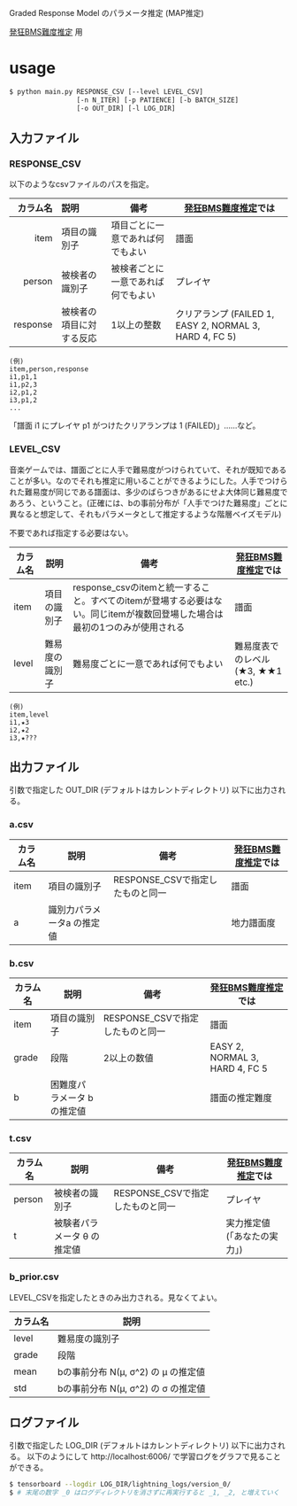 Graded Response Model のパラメータ推定 (MAP推定)

[発狂BMS難度推定](http://walkure.net/hakkyou/index.html) 用

# usage  
```sh
$ python main.py RESPONSE_CSV [--level LEVEL_CSV]
                 [-n N_ITER] [-p PATIENCE] [-b BATCH_SIZE] 
                 [-o OUT_DIR] [-l LOG_DIR]
```


## 入力ファイル

### RESPONSE_CSV

以下のようなcsvファイルのパスを指定。

| カラム名 | 説明 | 備考 | [発狂BMS難度推定](http://walkure.net/hakkyou/index.html)では |
|-------:|:-----|------|------|
|item|項目の識別子|項目ごとに一意であれば何でもよい|譜面|
|person|被検者の識別子|被検者ごとに一意であれば何でもよい|プレイヤ|
|response|被検者の項目に対する反応|1以上の整数|クリアランプ (FAILED 1, EASY 2, NORMAL 3, HARD 4, FC 5)|

```
(例)
item,person,response
i1,p1,1
i1,p2,3
i2,p1,2
i3,p1,2
...
```

「譜面 i1 にプレイヤ p1 がつけたクリアランプは 1 (FAILED)」……など。

### LEVEL_CSV

音楽ゲームでは、譜面ごとに人手で難易度がつけられていて、それが既知であることが多い。なのでそれも推定に用いることができるようにした。人手でつけられた難易度が同じである譜面は、多少のばらつきがあるにせよ大体同じ難易度であろう、ということ。(正確には、bの事前分布が「人手でつけた難易度」ごとに異なると想定して、それもパラメータとして推定するような階層ベイズモデル)

不要であれば指定する必要はない。

| カラム名 | 説明           | 備考                                                         | [発狂BMS難度推定](http://walkure.net/hakkyou/index.html)では |
| -------- | -------------- | ------------------------------------------------------------ | ------------------------------------------------------------ |
| item     | 項目の識別子   | response_csvのitemと統一すること。すべてのitemが登場する必要はない。同じitemが複数回登場した場合は最初の1つのみが使用される | 譜面                                                         |
| level    | 難易度の識別子 | 難易度ごとに一意であれば何でもよい                           | 難易度表でのレベル (★3, ★★1 etc.)                            |

```
(例)
item,level
i1,★3
i2,★2
i3,★???
```

## 出力ファイル

引数で指定した OUT_DIR (デフォルトはカレントディレクトリ) 以下に出力される。

### a.csv

| カラム名 | 説明                       | 備考                             | [発狂BMS難度推定](http://walkure.net/hakkyou/index.html)では |
| -------- | -------------------------- | -------------------------------- | ------------------------------------------------------------ |
| item     | 項目の識別子               | RESPONSE_CSVで指定したものと同一 | 譜面                                                         |
| a        | 識別力パラメータa の推定値 |                                  | 地力譜面度                                                   |

### b.csv

| カラム名 | 説明                        | 備考                             | [発狂BMS難度推定](http://walkure.net/hakkyou/index.html)では |
| -------- | --------------------------- | -------------------------------- | ------------------------------------------------------------ |
| item     | 項目の識別子                | RESPONSE_CSVで指定したものと同一 | 譜面                                                         |
| grade    | 段階                        | 2以上の数値                      | EASY 2, NORMAL 3, HARD 4, FC 5                               |
| b        | 困難度パラメータ b の推定値 |                                  | 譜面の推定難度                                               |

### t.csv

| カラム名 | 説明                        | 備考                             | [発狂BMS難度推定](http://walkure.net/hakkyou/index.html)では |
| -------- | --------------------------- | -------------------------------- | ------------------------------------------------------------ |
| person   | 被検者の識別子              | RESPONSE_CSVで指定したものと同一 | プレイヤ                                                     |
| t        | 被験者パラメータ θ の推定値 |                                  | 実力推定値 (「あなたの実力」)                                |



### b_prior.csv

LEVEL_CSVを指定したときのみ出力される。見なくてよい。

| カラム名 | 説明                                |
| -------- | ----------------------------------- |
| level    | 難易度の識別子                      |
| grade    | 段階                                |
| mean     | bの事前分布 N(μ, σ^2) の μ の推定値 |
| std      | bの事前分布 N(μ, σ^2) の σ の推定値 |



## ログファイル

引数で指定した LOG_DIR (デフォルトはカレントディレクトリ) 以下に出力される。
以下のようにして http://localhost:6006/ で学習ログをグラフで見ることができる。

```sh
$ tensorboard --logdir LOG_DIR/lightning_logs/version_0/
$ # 末尾の数字 _0 はログディレクトリを消さずに再実行すると _1, _2, と増えていく
```



